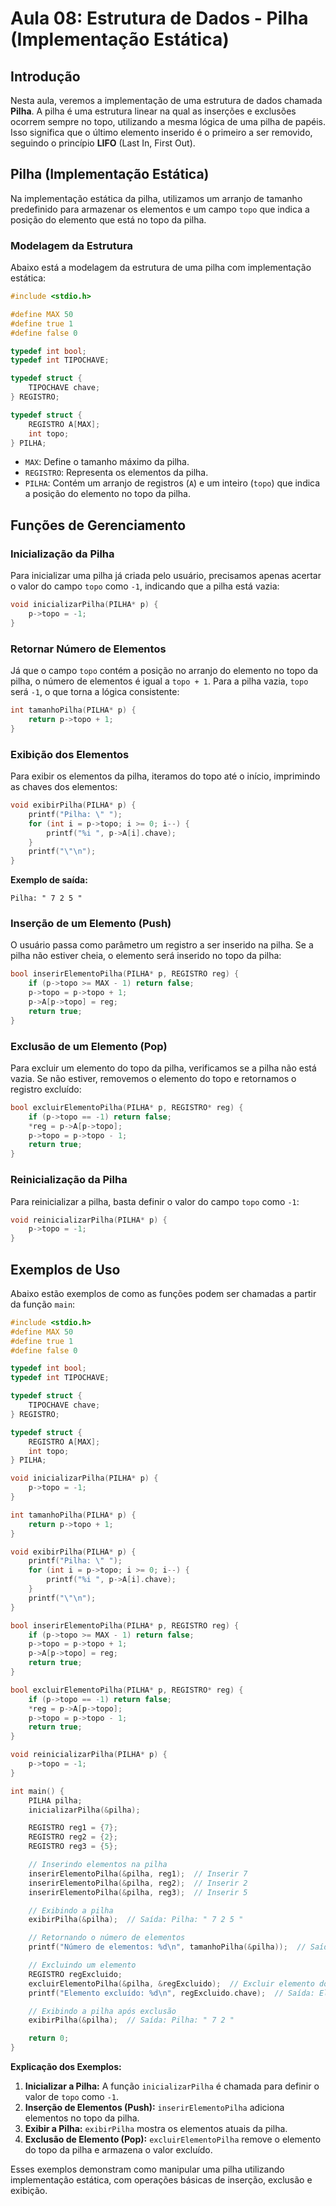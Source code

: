 # Aula 08: Estrutura de Dados - Pilha (Implementação Estática)

## Introdução
Nesta aula, veremos a implementação de uma estrutura de dados chamada **Pilha**. A pilha é uma estrutura linear na qual as inserções e exclusões ocorrem sempre no topo, utilizando a mesma lógica de uma pilha de papéis. Isso significa que o último elemento inserido é o primeiro a ser removido, seguindo o princípio **LIFO** (Last In, First Out).

## Pilha (Implementação Estática)
Na implementação estática da pilha, utilizamos um arranjo de tamanho predefinido para armazenar os elementos e um campo `topo` que indica a posição do elemento que está no topo da pilha.

### Modelagem da Estrutura
Abaixo está a modelagem da estrutura de uma pilha com implementação estática:

```c
#include <stdio.h>

#define MAX 50
#define true 1
#define false 0

typedef int bool;
typedef int TIPOCHAVE;

typedef struct {
    TIPOCHAVE chave;
} REGISTRO;

typedef struct {
    REGISTRO A[MAX];
    int topo;
} PILHA;
```

- `MAX`: Define o tamanho máximo da pilha.
- `REGISTRO`: Representa os elementos da pilha.
- `PILHA`: Contém um arranjo de registros (`A`) e um inteiro (`topo`) que indica a posição do elemento no topo da pilha.

## Funções de Gerenciamento
### Inicialização da Pilha
Para inicializar uma pilha já criada pelo usuário, precisamos apenas acertar o valor do campo `topo` como `-1`, indicando que a pilha está vazia:

```c
void inicializarPilha(PILHA* p) {
    p->topo = -1;
}
```

### Retornar Número de Elementos
Já que o campo `topo` contém a posição no arranjo do elemento no topo da pilha, o número de elementos é igual a `topo + 1`. Para a pilha vazia, `topo` será `-1`, o que torna a lógica consistente:

```c
int tamanhoPilha(PILHA* p) {
    return p->topo + 1;
}
```

### Exibição dos Elementos
Para exibir os elementos da pilha, iteramos do topo até o início, imprimindo as chaves dos elementos:

```c
void exibirPilha(PILHA* p) {
    printf("Pilha: \" ");
    for (int i = p->topo; i >= 0; i--) {
        printf("%i ", p->A[i].chave);
    }
    printf("\"\n");
}
```

**Exemplo de saída:**
```
Pilha: " 7 2 5 "
```

### Inserção de um Elemento (Push)
O usuário passa como parâmetro um registro a ser inserido na pilha. Se a pilha não estiver cheia, o elemento será inserido no topo da pilha:

```c
bool inserirElementoPilha(PILHA* p, REGISTRO reg) {
    if (p->topo >= MAX - 1) return false;
    p->topo = p->topo + 1;
    p->A[p->topo] = reg;
    return true;
}
```

### Exclusão de um Elemento (Pop)
Para excluir um elemento do topo da pilha, verificamos se a pilha não está vazia. Se não estiver, removemos o elemento do topo e retornamos o registro excluído:

```c
bool excluirElementoPilha(PILHA* p, REGISTRO* reg) {
    if (p->topo == -1) return false;
    *reg = p->A[p->topo];
    p->topo = p->topo - 1;
    return true;
}
```

### Reinicialização da Pilha
Para reinicializar a pilha, basta definir o valor do campo `topo` como `-1`:

```c
void reinicializarPilha(PILHA* p) {
    p->topo = -1;
}
```

## Exemplos de Uso
Abaixo estão exemplos de como as funções podem ser chamadas a partir da função `main`:

```c
#include <stdio.h>
#define MAX 50
#define true 1
#define false 0

typedef int bool;
typedef int TIPOCHAVE;

typedef struct {
    TIPOCHAVE chave;
} REGISTRO;

typedef struct {
    REGISTRO A[MAX];
    int topo;
} PILHA;

void inicializarPilha(PILHA* p) {
    p->topo = -1;
}

int tamanhoPilha(PILHA* p) {
    return p->topo + 1;
}

void exibirPilha(PILHA* p) {
    printf("Pilha: \" ");
    for (int i = p->topo; i >= 0; i--) {
        printf("%i ", p->A[i].chave);
    }
    printf("\"\n");
}

bool inserirElementoPilha(PILHA* p, REGISTRO reg) {
    if (p->topo >= MAX - 1) return false;
    p->topo = p->topo + 1;
    p->A[p->topo] = reg;
    return true;
}

bool excluirElementoPilha(PILHA* p, REGISTRO* reg) {
    if (p->topo == -1) return false;
    *reg = p->A[p->topo];
    p->topo = p->topo - 1;
    return true;
}

void reinicializarPilha(PILHA* p) {
    p->topo = -1;
}

int main() {
    PILHA pilha;
    inicializarPilha(&pilha);

    REGISTRO reg1 = {7};
    REGISTRO reg2 = {2};
    REGISTRO reg3 = {5};

    // Inserindo elementos na pilha
    inserirElementoPilha(&pilha, reg1);  // Inserir 7
    inserirElementoPilha(&pilha, reg2);  // Inserir 2
    inserirElementoPilha(&pilha, reg3);  // Inserir 5

    // Exibindo a pilha
    exibirPilha(&pilha);  // Saída: Pilha: " 7 2 5 "

    // Retornando o número de elementos
    printf("Número de elementos: %d\n", tamanhoPilha(&pilha));  // Saída: Número de elementos: 3

    // Excluindo um elemento
    REGISTRO regExcluido;
    excluirElementoPilha(&pilha, &regExcluido);  // Excluir elemento do topo (5)
    printf("Elemento excluído: %d\n", regExcluido.chave);  // Saída: Elemento excluído: 5

    // Exibindo a pilha após exclusão
    exibirPilha(&pilha);  // Saída: Pilha: " 7 2 "

    return 0;
}
```

**Explicação dos Exemplos:**
1. **Inicializar a Pilha:** A função `inicializarPilha` é chamada para definir o valor de `topo` como `-1`.
2. **Inserção de Elementos (Push):** `inserirElementoPilha` adiciona elementos no topo da pilha.
3. **Exibir a Pilha:** `exibirPilha` mostra os elementos atuais da pilha.
4. **Exclusão de Elemento (Pop):** `excluirElementoPilha` remove o elemento do topo da pilha e armazena o valor excluído.

Esses exemplos demonstram como manipular uma pilha utilizando implementação estática, com operações básicas de inserção, exclusão e exibição.